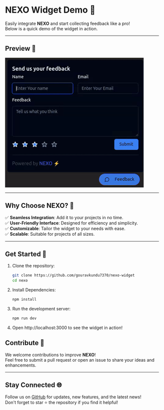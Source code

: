 # **NEXO Widget Demo** 🚀

Easily integrate **NEXO** and start collecting feedback like a pro!  
Below is a quick demo of the widget in action.  

---

## **Preview** 🌟

![NEXO Widget Demo](./public/demo.gif)

---

## **Why Choose NEXO?** 🤔

✅ **Seamless Integration**: Add it to your projects in no time.  
✅ **User-Friendly Interface**: Designed for efficiency and simplicity.  
✅ **Customizable**: Tailor the widget to your needs with ease.  
✅ **Scalable**: Suitable for projects of all sizes.

---

## **Get Started** 🚀

1. Clone the repository:
   ```bash
   git clone https://github.com/gouravkundu7370/nexo-widget
   cd nexo
2. Install Dependencies:
    ```bash
    npm install
3. Run the development server:
    ```bash
    npm run dev
4. Open http://localhost:3000 to see the widget in action!

## **Contribute** 🙌

We welcome contributions to improve **NEXO**!  
Feel free to submit a pull request or open an issue to share your ideas and enhancements.

---

## **Stay Connected** 🌐

Follow us on [GitHub](https://github.com/gouravkundu7370/nexo-widget) for updates, new features, and the latest news!  
Don't forget to star ⭐ the repository if you find it helpful!



